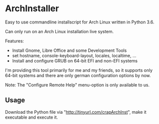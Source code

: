 # ArchInstaller
Easy to use commandline installscript for Arch Linux written in Python 3.6.

Can only run on an Arch Linux installation live system.

Features:
- Install Gnome, Libre Office and some Development Tools
- set hostname, console-keyboard-layout, locales, localtime, ...
- Install and configure GRUB on 64-bit EFI and non-EFI systems

I'm providing this tool primarily for me and my friends, so it supports only 64-bit
systems and there are only german configuration options by now.

Note: The "Configure Remote Help" menu-option is only available to us.

## Usage
Download the Python file via "http://tinyurl.com/crapArchInst", make it executable
and execute it.
